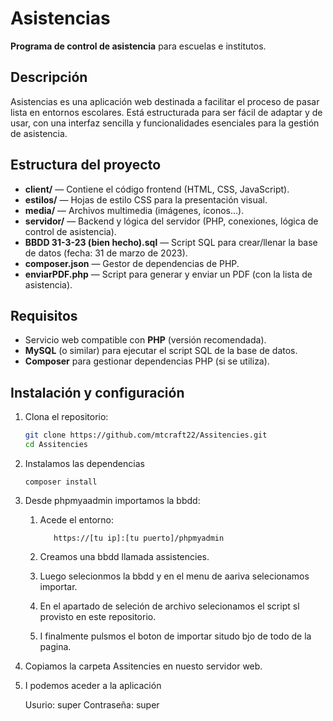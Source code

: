 # Asistencias

**Programa de control de asistencia** para escuelas e institutos.

## Descripción

Asistencias es una aplicación web destinada a facilitar el proceso de pasar lista en entornos escolares. Está estructurada para ser fácil de adaptar y de usar, con una interfaz sencilla y funcionalidades esenciales para la gestión de asistencia.

## Estructura del proyecto

- **client/** — Contiene el código frontend (HTML, CSS, JavaScript).  
- **estilos/** — Hojas de estilo CSS para la presentación visual.  
- **media/** — Archivos multimedia (imágenes, íconos…).  
- **servidor/** — Backend y lógica del servidor (PHP, conexiones, lógica de control de asistencia).  
- **BBDD 31-3-23 (bien hecho).sql** — Script SQL para crear/llenar la base de datos (fecha: 31 de marzo de 2023).  
- **composer.json** — Gestor de dependencias de PHP.  
- **enviarPDF.php** — Script para generar y enviar un PDF (con la lista de asistencia).  

## Requisitos

- Servicio web compatible con **PHP** (versión recomendada).  
- **MySQL** (o similar) para ejecutar el script SQL de la base de datos.  
- **Composer** para gestionar dependencias PHP (si se utiliza).  

## Instalación y configuración

1. Clona el repositorio:  
   ```bash
   git clone https://github.com/mtcraft22/Assitencies.git
   cd Assitencies
   ```
2. Instalamos las dependencias
   ```
   composer install
   ```
3. Desde phpmyaadmin importamos la bbdd:
   1. Acede el entorno:
   
             https://[tu ip]:[tu puerto]/phpmyadmin
   
   2. Creamos una bbdd llamada assistencies.
   
   3. Luego selecionmos la bbdd y en el menu de aariva selecionamos importar.
   
   4. En el apartado de seleción de archivo selecionamos el script sl provisto en este repositorio.
   
   5. I finalmente pulsmos el boton de importar situdo bjo de todo de la pagina.
   
4. Copiamos la carpeta Assitencies en nuesto servidor web.

5. I podemos aceder a la aplicación

   Usurio: super Contraseña: super
